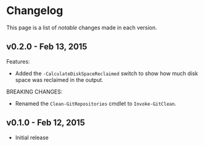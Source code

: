 # Changelog

This page is a list of _notable_ changes made in each version.

## v0.2.0 - Feb 13, 2015

Features:

- Added the `-CalculateDiskSpaceReclaimed` switch to show how much disk space was reclaimed in the output.

BREAKING CHANGES:

- Renamed the `Clean-GitRepositories` cmdlet to `Invoke-GitClean`.

## v0.1.0 - Feb 12, 2015

- Initial release
